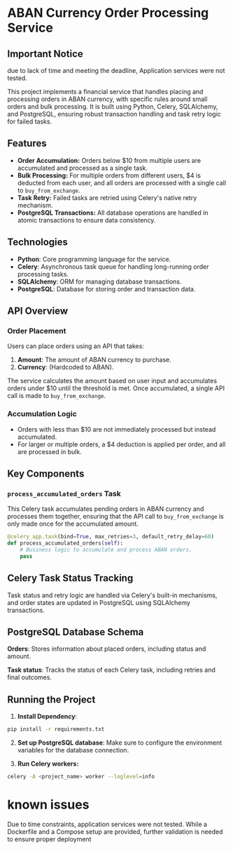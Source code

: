 # ABAN Currency Order Processing Service

## Important Notice 
due to lack of time and meeting the deadline, Application services were not tested.


This project implements a financial service that handles placing and processing orders in ABAN currency, with specific
rules around small orders and bulk processing. It is built using Python, Celery, SQLAlchemy, and PostgreSQL, ensuring
robust transaction handling and task retry logic for failed tasks.



## Features

* **Order Accumulation:** Orders below $10 from multiple users are accumulated and processed as a single task.
* **Bulk Processing:** For multiple orders from different users, $4 is deducted from each user, and all orders are
  processed with a single call to `buy_from_exchange`.
* **Task Retry:** Failed tasks are retried using Celery's native retry mechanism.
* **PostgreSQL Transactions:** All database operations are handled in atomic transactions to ensure data consistency.

## Technologies

* **Python**: Core programming language for the service.
* **Celery**: Asynchronous task queue for handling long-running order processing tasks.
* **SQLAlchemy**: ORM for managing database transactions.
* **PostgreSQL**: Database for storing order and transaction data.

## API Overview

### Order Placement

Users can place orders using an API that takes:

1. **Amount**: The amount of ABAN currency to purchase.
2. **Currency**: (Hardcoded to ABAN).

The service calculates the amount based on user input and accumulates orders under $10 until the threshold is met. Once
accumulated, a single API call is made to `buy_from_exchange`.

### Accumulation Logic

* Orders with less than $10 are not immediately processed but instead accumulated.
* For larger or multiple orders, a $4 deduction is applied per order, and all are processed in bulk.

## Key Components

### `process_accumulated_orders` Task

This Celery task accumulates pending orders in ABAN currency and processes them together, ensuring that the API call
to `buy_from_exchange` is only made once for the accumulated amount.

```python
@celery_app.task(bind=True, max_retries=3, default_retry_delay=60)
def process_accumulated_orders(self):
    # Business logic to accumulate and process ABAN orders.
    pass
```

## Celery Task Status Tracking

Task status and retry logic are handled via Celery's built-in mechanisms, and order states are updated in PostgreSQL
using SQLAlchemy transactions.

## PostgreSQL Database Schema

**Orders**:  Stores information about placed orders, including status and amount.

**Task status**: Tracks the status of each Celery task, including retries and final outcomes.

## Running the Project

1. **Install Dependency**:

```bash
pip install -r requirements.txt
```

2. **Set up PostgreSQL database**: Make sure to configure the environment variables for the database connection.

3. **Run Celery workers:**

```bash 
celery -A <project_name> worker --loglevel=info
```

# known issues

Due to time constraints, application services were not tested. While a Dockerfile and a Compose setup
are provided, further validation is needed to ensure proper deployment
